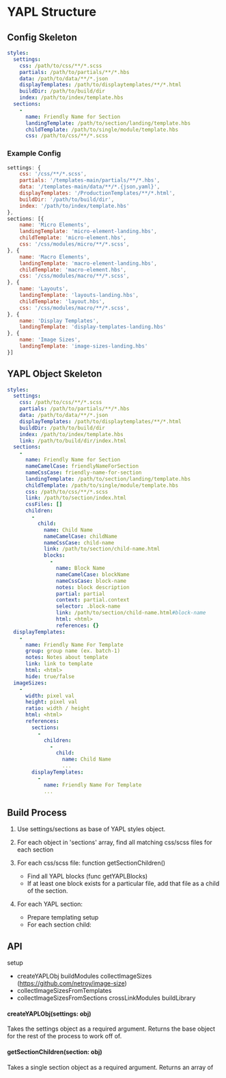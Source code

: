 # YAPL Structure


## Config Skeleton

``` yaml
styles:
  settings:
    css: /path/to/css/**/*.scss
    partials: /path/to/partials/**/*.hbs
    data: /path/to/data/**/*.json
    displayTemplates: /path/to/displaytemplates/**/*.html
    buildDir: /path/to/build/dir
    index: /path/to/index/template.hbs
  sections:
    -
      name: Friendly Name for Section
      landingTemplate: /path/to/section/landing/template.hbs
      childTemplate: /path/to/single/module/template.hbs
      css: /path/to/css/**/*.scss
```

### Example Config

```js
settings: {
    css: '/css/**/*.scss',
    partials: '/templates-main/partials/**/*.hbs',
    data: '/templates-main/data/**/*.{json,yaml}',
    displayTemplates: '/ProductionTemplates/**/*.html',
    buildDir: '/path/to/build/dir',
    index: '/path/to/index/template.hbs'
},
sections: [{
    name: 'Micro Elements',
    landingTemplate: 'micro-element-landing.hbs',
    childTemplate: 'micro-element.hbs',
    css: '/css/modules/micro/**/*.scss',
}, {
    name: 'Macro Elements',
    landingTemplate: 'macro-element-landing.hbs',
    childTemplate: 'macro-element.hbs',
    css: '/css/modules/macro/**/*.scss',
}, {
    name: 'Layouts',
    landingTemplate: 'layouts-landing.hbs',
    childTemplate: 'layout.hbs',
    css: '/css/modules/macro/**/*.scss',
}, {
    name: 'Display Templates',
    landingTemplate: 'display-templates-landing.hbs'
}, {
    name: 'Image Sizes',
    landingTemplate: 'image-sizes-landing.hbs'
}]
```

## YAPL Object Skeleton

``` yaml
styles:
  settings:
    css: /path/to/css/**/*.scss
    partials: /path/to/partials/**/*.hbs
    data: /path/to/data/**/*.json
    displayTemplates: /path/to/displaytemplates/**/*.html
    buildDir: /path/to/build/dir
    index: /path/to/index/template.hbs
    link: /path/to/build/dir/index.html
  sections:
    -
      name: Friendly Name for Section
      nameCamelCase: friendlyNameForSection
      nameCssCase: friendly-name-for-section
      landingTemplate: /path/to/section/landing/template.hbs
      childTemplate: /path/to/single/module/template.hbs
      css: /path/to/css/**/*.scss
      link: /path/to/section/index.html
      cssFiles: []
      children:
        -
          child:
            name: Child Name
            nameCamelCase: childName
            nameCssCase: child-name
            link: /path/to/section/child-name.html
            blocks:
              -
                name: Block Name
                nameCamelCase: blockName
                nameCssCase: block-name
                notes: block description
                partial: partial
                context: partial.context
                selector: .block-name
                link: /path/to/section/child-name.html#block-name
                html: <html>
                references: {}
  displayTemplates:
    -
      name: Friendly Name For Template
      group: group name (ex. batch-1)
      notes: Notes about template
      link: link to template
      html: <html>
      hide: true/false
  imageSizes:
    -
      width: pixel val
      height: pixel val
      ratio: width / height
      html: <html>
      references:
        sections:
          -
            children:
              -
                child:
                  name: Child Name
                  ...
        displayTemplates:
          -
            name: Friendly Name For Template
            ...

```

## Build Process

1.  Use settings/sections as base of YAPL styles object.

2.  For each object in 'sections' array, find all matching css/scss files for each section

3.  For each css/scss file: function getSectionChildren()

    - Find all YAPL blocks (func getYAPLBlocks)
    - If at least one block exists for a particular file, add that file as a child of the section.

4.  For each YAPL section:

    - Prepare templating setup
    - For each section child:


## API

setup
  - createYAPLObj
buildModules
collectImageSizes (https://github.com/netroy/image-size)
  - collectImageSizesFromTemplates
  - collectImageSizesFromSections
crossLinkModules
buildLibrary

#### createYAPLObj(settings: obj)

Takes the settings object as a required argument. Returns the base object for the rest of the process to work off of.

#### getSectionChildren(section: obj)

Takes a single section object as a required argument. Returns an array of



